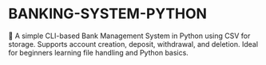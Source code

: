 # BANKING-SYSTEM-PYTHON
🏦 A simple CLI-based Bank Management System in Python using CSV for storage. Supports account creation, deposit, withdrawal, and deletion. Ideal for beginners learning file handling and Python basics.
